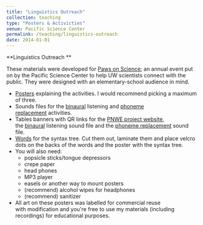 ```yaml
---
title: "Linguistics Outreach"
collection: teaching
type: "Posters & Activicties"
venue: Pacific Science Center
permalink: /teaching/linguistics-outreach
date: 2014-01-01
---
```


**Linguistics Outreach ** 

These materials were developed for [Paws on Science](http://www.pacificsciencecenter.org/Research-Weekends/paws-on-science); an annual event put on by the Pacific Science Center to help UW scientists connect with the public. They were designed with an elementary-school audience in mind.

*   [Posters](https://www.dropbox.com/s/nmtszkhoridy55a/postersEdited.pdf?dl=0) explaining the activities. I would recommend picking a maximum of three.
*   Sounds files for the [binaural](https://www.dropbox.com/s/or0p05cq0i1poo5/binaural.wav) listening and [phoneme replacement](https://www.dropbox.com/s/2zfnfzxbb9s7win/phonemeReplacement.wav) activities.
*   Tables banners with QR links for the [PNWE project website](https://www.dropbox.com/s/b1hm61sk4pochiz/pnweTent.pdf?dl=0), the [binaural](https://www.dropbox.com/s/szv8ghru7e3gh9b/binauralQrTent.pdf?dl=0) listening sound file and the [phoneme replacement](https://www.dropbox.com/s/ua7pdra2oxre9am/phonemeQrTent.pdf) sound file.
*   [Words](https://www.dropbox.com/s/omsor9oz0o933vu/sytnaxWords.pdf?dl=0) for the syntax tree. Cut them out, laminate them and place velcro dots on the backs of the words and the poster with the syntax tree.
*   You will also need:
    *   popsicle sticks/tongue depressors
    *   crepe paper
    *   head phones
    *   MP3 player
    *   easels or another way to mount posters
    *   (recommend) alcohol wipes for headphones
    *   (recommend) sanitizer
*   All art on these posters was labelled for commercial reuse with modification and you're free to use my materials (including recordings) for educational purposes.
